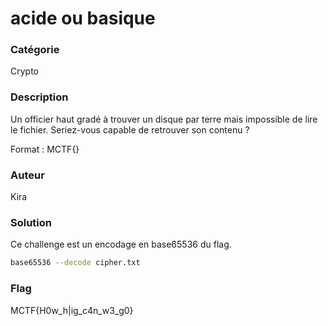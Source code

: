 # acide ou basique

### Catégorie

Crypto

### Description

Un officier haut gradé à trouver un disque par terre mais impossible de lire le fichier. Seriez-vous capable de retrouver son contenu ?

Format : MCTF{}

### Auteur 

Kira

### Solution

Ce challenge est un encodage en base65536 du flag.</br>

```bash
base65536 --decode cipher.txt

```



### Flag

MCTF{H0w_h|ig_c4n_w3_g0}

